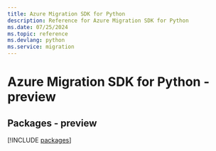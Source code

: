 ```yaml
---
title: Azure Migration SDK for Python
description: Reference for Azure Migration SDK for Python
ms.date: 07/25/2024
ms.topic: reference
ms.devlang: python
ms.service: migration
---
```

# Azure Migration SDK for Python - preview
## Packages - preview
[!INCLUDE [packages](migration-index.md)]
